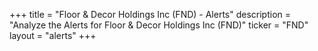 +++
title = "Floor & Decor Holdings Inc (FND) - Alerts"
description = "Analyze the Alerts for Floor & Decor Holdings Inc (FND)"
ticker = "FND"
layout = "alerts"
+++

